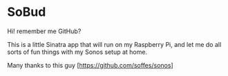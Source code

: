# SoBud

Hi! remember me GitHub?

This is a little Sinatra app that will run on my Raspberry Pi, and let me do all sorts of fun things with my Sonos setup at home.


Many thanks to this guy [https://github.com/soffes/sonos]